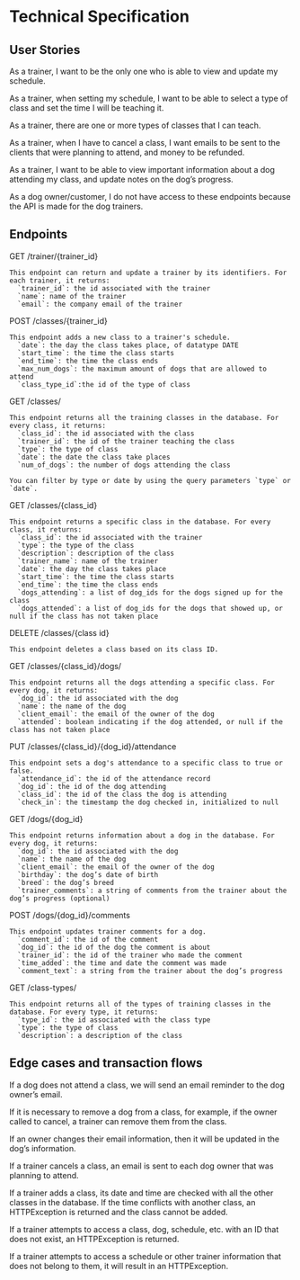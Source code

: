 # Technical Specification

## User Stories

As a trainer, I want to be the only one who is able to view and update my schedule.

As a trainer, when setting my schedule, I want to be able to select a type of class and set the time I will be teaching it. 

As a trainer, there are one or more types of classes that I can teach.

As a trainer, when I have to cancel a class, I want emails to be sent to the clients that were planning to attend, and money to be refunded.

As a trainer, I want to be able to view important information about a dog attending my class, and update notes on the dog’s progress.

As a dog owner/customer, I do not have access to these endpoints because the API is made for the dog trainers.

## Endpoints

GET /trainer/{trainer_id}
```
This endpoint can return and update a trainer by its identifiers. For each trainer, it returns:
  `trainer_id`: the id associated with the trainer
  `name`: name of the trainer
  `email`: the company email of the trainer
```
POST /classes/{trainer_id}
```
This endpoint adds a new class to a trainer's schedule.
  `date`: the day the class takes place, of datatype DATE
  `start_time`: the time the class starts
  `end_time`: the time the class ends
  `max_num_dogs`: the maximum amount of dogs that are allowed to attend
  `class_type_id`:the id of the type of class 
```
GET /classes/
```
This endpoint returns all the training classes in the database. For every class, it returns:
  `class_id`: the id associated with the class
  `trainer_id`: the id of the trainer teaching the class
  `type`: the type of class
  `date`: the date the class take places
  `num_of_dogs`: the number of dogs attending the class

You can filter by type or date by using the query parameters `type` or `date`.
```
GET /classes/{class_id}
```
This endpoint returns a specific class in the database. For every class, it returns:
  `class_id`: the id associated with the trainer
  `type`: the type of the class
  `description`: description of the class
  `trainer_name`: name of the trainer
  `date`: the day the class takes place
  `start_time`: the time the class starts
  `end_time`: the time the class ends
  `dogs_attending`: a list of dog_ids for the dogs signed up for the class
  `dogs_attended`: a list of dog_ids for the dogs that showed up, or null if the class has not taken place
```
DELETE /classes/{class id}
```
This endpoint deletes a class based on its class ID.
```
GET /classes/{class_id}/dogs/
```
This endpoint returns all the dogs attending a specific class. For every dog, it returns:
  `dog_id`: the id associated with the dog
  `name`: the name of the dog
  `client_email`: the email of the owner of the dog
  `attended`: boolean indicating if the dog attended, or null if the class has not taken place
```
PUT /classes/{class_id}/{dog_id}/attendance
```
This endpoint sets a dog's attendance to a specific class to true or false.
  `attendance_id`: the id of the attendance record
  `dog_id`: the id of the dog attending
  `class_id`: the id of the class the dog is attending
  `check_in`: the timestamp the dog checked in, initialized to null
```
GET /dogs/{dog_id}
```
This endpoint returns information about a dog in the database. For every dog, it returns:
  `dog_id`: the id associated with the dog
  `name`: the name of the dog
  `client_email`: the email of the owner of the dog
  `birthday`: the dog’s date of birth
  `breed`: the dog’s breed
  `trainer_comments`: a string of comments from the trainer about the dog’s progress (optional)
```
POST /dogs/{dog_id}/comments
```
This endpoint updates trainer comments for a dog. 
  `comment_id`: the id of the comment
  `dog_id`: the id of the dog the comment is about
  `trainer_id`: the id of the trainer who made the comment
  `time_added`: the time and date the comment was made
  `comment_text`: a string from the trainer about the dog’s progress
```
GET /class-types/
```
This endpoint returns all of the types of training classes in the database. For every type, it returns:
  `type_id`: the id associated with the class type
  `type`: the type of class
  `description`: a description of the class
```
## Edge cases and transaction flows

If a dog does not attend a class, we will send an email reminder to the dog owner’s email.

If it is necessary to remove a dog from a class, for example, if the owner called to cancel, a trainer can remove them from the class.

If an owner changes their email information, then it will be updated in the dog’s information.

If a trainer cancels a class, an email is sent to each dog owner that was planning to attend.

If a trainer adds a class, its date and time are checked with all the other classes in the database. If the time conflicts with another class, 
an HTTPException is returned and the class cannot be added.  

If a trainer attempts to access a class, dog, schedule, etc. with an ID that does not exist, an HTTPException is returned.

If a trainer attempts to access a schedule or other trainer information that does not belong to them, it will result in an HTTPException.
